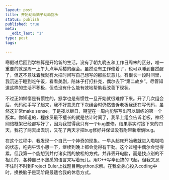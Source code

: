 ```yaml
--- 
layout: post
title: 开始动动脑子动动指头
status: publish
published: true
meta: 
  _edit_last: "1"
type: post
tags: 

---
```



寒假过后回到学校算是开始新的生活，没有了朝九晚五和工作日周末的区分，唯一重要的就是周一上午九点半系楼的组会。虽然没有工作催着了，也可以睡到自然醒了，但这不意味着我就有大把时间写自己想写的那些玩意儿。有很长一段时间里，我沉迷于睡到吃午饭，看看美剧，陪妹子打打扑克，偶尔去下“第二故乡”。尽管知道这样的生活不积极，但总没有什么能有效地帮助我改善下现状。

不过正如懒惰是有惯性的，怒学也是有惯性一旦开始就很难停下来。开了几次组会后，代码动手写了起来，我不好意思在下次组会时仍然告诉老板我还在写代码，虽然这非常make sense。于是夜以继日，期望在一周内能够写出可以训练的第一个版本。你知道的，程序员最不擅长的就是估计时间了，我早上组会告诉老板，神经网络框架已经都写好了，因为我觉得我只有一个bug要修。结果事实时接下来的四天，我花了两天出去玩，又花了两天才把bug修好并保证没有附带新增俩bug。

在这个过程中，我发现一个自己一个神奇的现象。一早从起床开始我就进入啪啪啪的状态，吃完午饭小憩一下，继续到晚上都会觉得有干劲。这个过程中偶尔会觉得累，但我第一个能想到并付诸实践的放松的方式，并非丢开电脑，而是找点别的不相关的、各种自己不熟悉的语言来写着玩儿。用C++写毕设搞的飞起，但我又忍不住时不时到Project Euler上找题目用python求解。在我全身心投入coding中时，换换脑子是现阶段最适合我的休息方式。

